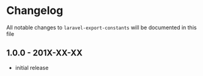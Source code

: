 # Changelog

All notable changes to `laravel-export-constants` will be documented in this file

## 1.0.0 - 201X-XX-XX

- initial release
